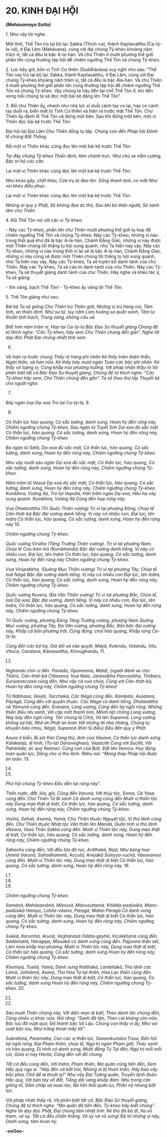 # 20. KINH ÐẠI HỘI
**_(Mahàsamaya Sutta)_**

1\. Như vậy tôi nghe.

Một thời, Thế Tôn trú tại bộ lạc Sakka (Thích-ca), thành Kapilavatthu (Ca-tỳ-la-vệ), ở Ðại Lâm
(Mahàvana), cùng với đại chúng Tỷ-kheo khoảng năm trăm vị, tất cả đều là bậc A-la-hán. Và chư Thiên
ở mười phương thế giới phần lớn cũng thường tập hội để chiêm ngưỡng Thế Tôn và chúng Tỷ-kheo.

2\. Lúc bấy giờ, bốn vị Tịnh Cư thiên (Suddhàvàsa) suy nghĩ như sau: “Thế Tôn nay trú tại bộ lạc Sakka,
thành Kapilavatthu, ở Ðại Lâm, cùng với Ðại chúng Tỷ-kheo khoảng năm trăm vị, tất cả đều là bậc Ala-hán. Và chư Thiên ở mười phương thế giới phần lớn cũng thường tập hội để chiêm ngưỡng Thế Tôn
và chúng Tỷ-kheo. Vậy chúng ta hãy đến tại chỗ Thế Tôn ở, khi đến xong mỗi chúng ta sẽ đọc một bài
kệ dâng lên Thế Tôn”.

3\. Rồi chư Thiên ấy, nhanh như nhà lực sĩ duỗi cánh tay co lại, hay co cánh tay duỗi ra, biến mất từ Tịnh
Cư thiên và hiện ra trước mặt Thế Tôn. Chư Thiên ấy đảnh lễ Thế Tôn và đứng một bên. Sau khi đứng
một bên, một vị Thiên đọc bài kệ trước Thế Tôn:

_Ðại hội tại Ðại Lâm_
_Chư Thiên đồng tụ tập._
_Chúng con đến Pháp hội_
_Ðảnh lễ chúng Bất Thắng._

Rồi một vị Thiên khác cũng đọc lên một bài kệ trước Thế Tôn:

_Tại đây chúng Tỷ-kheo_
_Thiền định, tâm chánh trực._
_Như chủ xe nắm cương,_
_Bậc trí hộ các căn._

Lại một vị Thiên khác cũng đọc lên một bài kệ trước Thế Tôn:

_Như khóa gãy, chốt tháo,_
_Cửa trụ bị đào lên._
_Sống thanh tịnh, có mắt_
_Như voi khéo điều phục._

Lại một vị Thiên khác cũng đọc lên một bài kệ trước Thế Tôn:

_Những ai quy y Phật,_
_Sẽ không đọa ác thú,_
_Sau khi bỏ thân người,_
_Sẽ sanh làm chư Thiên._

4\. Rồi Thế Tôn nói với các vị Tỷ-kheo:

\- Này các Tỷ-kheo, phần lớn chư Thiên mười phương thế giới tụ họp để chiêm ngưỡng Thế Tôn và
chúng Tỷ-kheo. Này các Tỷ-kheo, những vị nào trong thời quá khứ đã là bậc A-la-hán, Chánh Ðẳng
Giác, những vị này được một Thiên chúng tối thắng tụ hội xung quanh, như Ta hiện nay vậy. Này các
Tỷ-kheo, những vị nào trong thời vị lai sẽ là bậc A-la-hán, Chánh Ðẳng Giác, những vị này cũng sẽ
được một Thiên chúng tối thắng tụ hội xung quanh, như Ta hiện nay vậy. Này các Tỷ-kheo, Ta sẽ tuyên
bố danh tánh của chư Thiên. Này các Tỷ-kheo, Ta sẽ cáo tri danh tánh của chư Thiên. Này các Tỷ-kheo,
Ta sẽ thuyết giảng danh tánh của chư Thiên. Hãy nghe và khéo tác ý, Ta sẽ giảng.

\- Xin vâng, bạch Thế Tôn! - Tỷ-kheo ấy vâng lời Thế Tôn.

5\. Thế Tôn giảng như sau:

_Bài kệ Ta sẽ giảng_
_Chư Thiên trú Thiên giới,_
_Những vị trú hang núi,_
_Tâm tịnh, an thiền định._
_Như sư tử, tuy nằm_
_Làm hoảng sợ quần sanh,_
_Tâm tư thuần tịnh bạch,_
_Trong sáng, không cấu uế._

_Biết hơn năm trăm vị,_
_Họp tại Ca-tỳ-la_
_Bậc Ðạo Sư thuyết giảng_
_Chúng đệ tử thích nghe:_
_“Các Tỷ-kheo, hãy xem_
_Chư Thiên chúng đến gần”._
_Nghe lời dạy đức Phật_
_Ðại chúng nhiệt tình xem._

6.

_Và hiện ra trước chúng_
_Thấy rõ hàng phi nhân_
_Kẻ thấy trăm thiên thần,_
_Ngàn thần, và hơn nữa._
_Kẻ thấy bảy mươi ngàn_
_Toàn các bậc phi nhân._
_Kẻ thấy vô lượng vị,_
_Cùng khắp mọi phương hướng._
_Với pháp nhãn thấy rõ_
_Và phân biệt tất cả_
_Bậc Ðạo Sư thuyết giảng,_
_Chúng đệ tử thích nghe:_
_“Các Tỷ-kheo hãy xem,_
_Chư Thiên chúng đến gần”._
_Ta sẽ theo thứ lớp_
_Thuyết kệ cho người nghe._

7.

_Bảy ngàn loại Dạ-xoa_
_Trú tại Ca-tỳ-la,_
8.

9.


_Có thần lực hào quang,_
_Có sắc tướng, danh xưng,_
_Hoan hỷ đến rừng này,_
_Chiêm ngưỡng chúng Tỷ-kheo._
_Sau ngàn từ Tuyết Sơn_
_Dạ-xoa đủ sắc mặt_
_Có thần lực, hào quang,_
_Có sắc tướng, danh xưng,_
_Hoan hỷ đến rừng này,_
_Chiêm ngưỡng chúng Tỷ-kheo_

_Ba ngàn từ Sàtà,_
_Dạ-xoa đủ sắc mặt,_
_Có thần lực, hào quang,_
_Có sắc tướng, danh xưng,_
_Hoan hỷ đến rừng này,_
_Chiêm ngưỡng chúng Tỷ-kheo._

_Như vậy mười sáu ngàn_
_Dạ-xoa đủ sắc mặt,_
_Có thần lực, hào quang,_
_Có sắc tướng, danh xưng,_
_Hoan hỷ đến rừng này,_
_Chiêm ngưỡng chúng Tỷ-kheo._

_Năm trăm từ Vessà_
_Dạ-xoa đủ sắc mặt,_
_Có thần lực, hào quang,_
_Có sắc tướng, danh xưng,_
_Hoan hỷ đến rừng này,_
_Chiêm ngưỡng chúng Tỷ-kheo._
_Kumbhira, Vương Xá,_
_Trú tại Vepulla,_
_Hơn trăm ngàn Dạ-xoa,_
_Hầu hạ vây xung quanh._
_Kumbhira, Vương Xá_
_Cũng đến họp rừng này._

_Vua Dhatarattha (Trì Quốc Thiên vương)_
_Trị vì tại phương Ðông,_
_Chúa tể Càn-thát-bà_
_Bậc đại vương danh tiếng._
_Vị này có nhiều con,_
_Ðại lực, tên Indra_
_Có thần lực, hào quang,_
_Có sắc tướng, danh xưng,_
_Hoan hỷ đến rừng này_
10.


_Chiêm ngưỡng chúng Tỷ-kheo._

_Quốc vương Virùlha (Tăng Trưởng Thiên vương)._
_Trị vì tại phương Nam,_
_Chúa tể Cưu-bàn-trà (Kumbhanda)_
_Bậc đại vương danh tiếng,_
_Vị này có nhiều con,_
_Ðại lực, tên Indra_
_Có thần lực, hào quang._
_Có sắc tướng, danh xưng,_
_Hoan hỷ đến rừng này_
_Chiêm ngưỡng chúng Tỷ-kheo._

_Vua Virùpakkha, (Quảng Mục Thiên vương)_
_Trị vì tại phương Tây,_
_Chúa tể loài Nàgà_
_Bậc đại vương danh tiếng._
_Vị này có nhiều con_
_Ðại lực, tên Indra,_
_Có thần lực, hào quang,_
_Có sắc tướng, danh xưng,_
_Hoan hỷ đến rừng này,_
_Chiêm ngưỡng chúng Tỷ-kheo._

_Quốc vương Kuvera, (Ða Văn Thiên vương)_
_Trị vì tại phương Bắc,_
_Chúa tể, loài Dạ-xoa,_
_Bậc đại vương, danh tiếng._
_Vị này có nhiều con,_
_Ðại lực, tên Indra,_
_Có thần lực, hào quang,_
_Có sắc tướng, danh xưng,_
_Hoan hỷ đến rừng này,_
_Chiêm ngưỡng chúng Tỷ-kheo._

_Trì Quốc vương, phương Ðông_
_Tăng Trưởng vương, phương Nam_
_Quảng Mục vương, phương Tây,_
_Ða Văn vương, phương Bắc,_
_Bốn bậc đại vương này,_
_Khắp cả bốn phương trời,_
_Cùng đứng, chói hào quang,_
_Khắp rừng Ca-tỳ-la._

_Cũng đến các bộ hạ,_
_Giả dối và xảo quyệt,_
_Màyà, Kutendu, Vetandu, Vitu,_
_Vituca, Candana, Kàmasettha,_
_Kinnughandu,_
11.

12.


_Nighandu chín vị đến._
_Panàda, Opamanna, Màtdi,_
_(người đánh xe chư Thiên)._
_Càn-thát-bà Cittasena;_
_Vua Nala, Janesabha_
_Pancasikha, Timbarù,_
_Suriyavaccasà cũng đến._
_Như vậy cả vua chúa,_
_Cùng với Càn-thát-bà,_
_Hoan hỷ đến rừng này,_
_Chiêm ngưỡng chúng Tỷ-kheo!_

_Từ Nàbhasa, Vesàli, Tacchakà,_
_Các Nàgà cũng đến._
_Kambala, Assatara, Pàyàgà,_
_Cũng đến với quyến thuộc._
_Các Nàgà có danh tiếng,_
_Dhatarattha và Yàmunà cũng đến._
_Eravana, Long vương,_
_Cũng đến tại ngôi rừng._
_Những thiên điểu nhị sanh,_
_Với cặp mắt thanh tịnh,_
_Mãnh liệt chống Long vương,_
_Nay bay đến ngôi rừng._
_Tên chúng là Citrà,_
_Và tên Supannà._
_Long vương không sợ hãi,_
_Nhờ ơn Phật an toàn_
_Với những lời nhẹ nhàng,_
_Chúng tự khuyên bảo nhau,_
_Nàgà, Supannà (Kim Sí điểu)_
_Ðều đến quy y Phật._

_Asura ở biển,_
_Bị sét Kim Cang thủ,_
_Anh của Vàsava,_
_Có thần lực danh xưng._
_Kàlakanjà, dị hình, (Tu-la)_
_Dànaveghasà, Vepacitti_
_Cùng với Sucitti,_
_Với Pahàràda, ác quỷ Namucì._
_Cùng con của Bali,_
_Ðặt tên Veroca._
_Huy động toàn quân lực,_
_Dâng cho vị thủ lãnh._
_Ràhu nói: “Mong thay_
_Pháp hội được an toàn._
13.

14.

15.


_Phó hội chúng Tỷ-kheo_
_Ðều đến tại rừng này”._

_Thần nước, đất, lửa, gió,_
_Cũng đến Varunà,_
_Với thủy tộc, Soma,_
_Cả Yasa cũng đến._
_Chư Thiên Từ Bi sanh_
_Có danh xưng cũng đến_
_Mười vị thiên tộc này_
_Dung mạo thật dị biệt,_
_Có thần lực, hào quang,_
_Có sắc tướng, danh xưng,_
_Hoan hỷ đến rừng này,_
_Chiêm ngưỡng chúng Tỷ-kheo._

_Venhù, Sahali,_
_Asamà, Yamà,_
_Chư Thiên thuộc Nguyệt tộc,_
_Vị thủ lãnh cũng đến._
_Chư Thiên thuộc Nhật tộc_
_Vân thần tên Manda,_
_Quần tinh vị thủ lãnh_
_Vàsava, Vasù_
_Thần Sakka cũng đến._
_Mười vị Thiên tộc này,_
_Dung mạo thật dị biệt,_
_Có thần lực, hào quang,_
_Có sắc tướng, danh xưng._
_Hoan hỷ đến rừng này,_
_Chiêm ngưỡng chúng Tỷ-kheo._

_Sahavhù cũng đến,_
_Với đầu lửa đỏ rực,_
_Aritthakà, Rojà,_
_Như bông hoa Ummà_
_Varunà, Sahadhammà,_
_Accutà, Anejakà_
_Sùleyya-rucirà,_
_Vàsavanesi cũng đến._
_Mười vị Thiên tộc này,_
_Dung mạo thật dị biệt_
_Có thần lực, hào quang,_
_Có sắc tướng, danh xưng,_
_Hoan hỷ đến rừng này,_
16.

17.

18.

19.


_Chiêm ngưỡng chúng Tỷ-kheo._

_Samànà, Mahàsamànà,_
_Mànusà, Mànusuttamà,_
_Khiddà-padùsikà, Mano-padùsikà_
_Harayo, Lohita-vàsino,_
_Pàragà, Mahà-Pàragà_
_Có danh xưng cũng đến._
_Mười vị Thiên tộc này,_
_Dung mạo thật dị biệt_
_Có thần lực, hào quang,_
_Có sắc tướng, danh xưng,_
_Hoan hỷ đến rừng này,_
_Chiêm ngưỡng chúng Tỷ-kheo._

_Sukkà, Karumhà,_
_Arunà, Veghanasà_
_Odàta-gayhà,_
_Vicakkhanà cũng đến,_
_Sadàmattà, Hàragaja,_
_Missakà có danh xưng cũng đến._
_Pajjunna thần sét,_
_Làm mưa khắp mọi phương._
_Mười vị Thiên tộc này,_
_Dung mạo thật dị biệt,_
_Có thần lực hào quang,_
_Có sắc tướng, danh xưng_
_Hoan hỷ đến rừng này,_
_Chiêm ngưỡng chúng Tỷ-kheo._

_Khemiyà, Tusità, Yamà,_
_Danh xưng Katthakà, Lambitakà,_
_Thủ lãnh các Làmà,_
_Jotinàmà, Asava,_
_Tha Hóa Tự tại thiên,_
_Hóa Lạc thiên cũng đến._
_Mười vị thiên tộc này,_
_Dung mạo thật dị biệt,_
_Có thần lực, hào quang,_
_Có sắc tướng, danh xưng_
_Hoan hỷ đến rừng này,_
_Chiêm ngưỡng chúng Tỷ-kheo._
20.

21.

22.


_Sáu mươi Thiên chúng này,_
_Với diện mạo dị biệt,_
_Theo danh tộc chúng đến,_
_Cũng nhiều vị khác nữa._
_Nói rằng: “Sanh đã tận,_
_Then cài không còn nữa._
_Bộc lưu đã vượt qua,_
_Ðã thành bậc Vô Lậu._
_Chúng con thấy vị ấy,_
_Như voi vượt bộc lưu,_
_Như trăng thoát mây tối”._

_Subrahmà, Paramatta,_
_Con các vị thần lực,_
_Sanamkumàra Tissa,_
_Ðến hội tại ngôi rừng._
_Ðại Phạm thiên, chúa tể,_
_Ngự trị ngàn Phạm giới,_
_Thác sanh có hào quang,_
_Dị hình có danh xưng,_
_Mười đấng Tự Tại đến,_
_Ngự trị mỗi mỗi cõi,_
_Giữa vị này Hàrita,_
_Cũng đến với đồ chúng._

_Tất cả đều cùng đến,_
_Với Indra, Phạm thiên,_
_Ma quân cũng tiến đến,_
_Xem Hắc quỷ ngu si._
_“Hãy đến và bắt trói,_
_Những ai bị tham triền,_
_Hãy bao vây bốn phía,_
_Chớ để ai thoát ly!”_
_Như vậy Ðại Tướng quân,_
_Truyền lệnh đoàn Hắc quỷ,_
_Với bàn tay vỗ đất,_
_Tiếng dội vang khiếp đảm._
_Như trong cơn giông tố,_
_Sấm chớp và mưa rào,_
_Nó liền thối quân lui,_
_Phẫn nộ nhưng bất lực._

_Với pháp nhãn thấy rõ,_
_Và phân biệt tất cả,_
_Bậc Ðạo Sư thuyết giảng,_
_Chúng đệ tử thích nghe:_
_“Ma quân đã tiến đến;_
_Tỷ-kheo hãy biết chúng”._
_Nghe lời dạy đức Phật,_
_Ðại chúng tâm nhiệt tình._
_Kẻ thù đã bỏ đi,_
_Xa vô tham, vô úy._
_Tất cả đều chiến thắng,_
_Vô úy và vô xưng!_
_Ðệ tử những vị này,_
_Danh xưng, tâm hoan hỷ._


**-ooOoo-**
